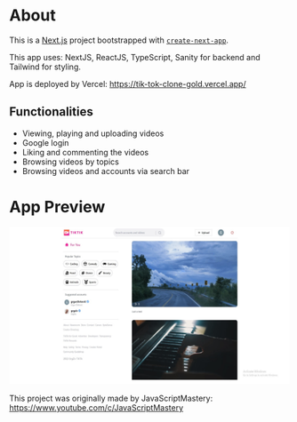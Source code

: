 # About 

This is a [Next.js](https://nextjs.org/) project bootstrapped with [`create-next-app`](https://github.com/vercel/next.js/tree/canary/packages/create-next-app).

This app uses: NextJS, ReactJS, TypeScript, Sanity for backend and Tailwind for styling.

App is deployed by Vercel: https://tik-tok-clone-gold.vercel.app/

## Functionalities

- Viewing, playing and uploading videos
- Google login
- Liking and commenting the videos
- Browsing videos by topics
- Browsing videos and accounts via search bar

# App Preview

![Preview Image](https://github.com/GrgZiv/TikTok_clone/blob/main/TikTokClone.jpg)

This project was originally made by JavaScriptMastery: https://www.youtube.com/c/JavaScriptMastery
